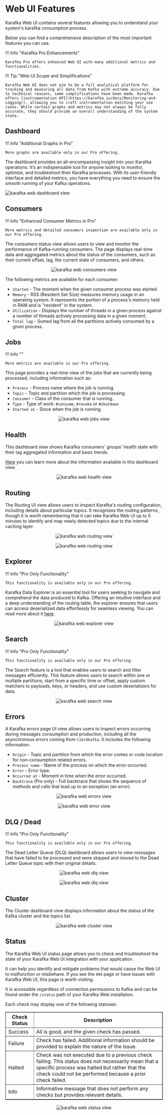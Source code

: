 # Web UI Features

Karafka Web UI contains several features allowing you to understand your system's karafka consumption process.

Below you can find a comprehensive description of the most important features you can use.

!!! Info "Karafka Pro Enhancements"

    Karafka Pro offers enhanced Web UI with many additional metrics and functionalities.

!!! Tip "Web UI Scope and Simplifications"

    Karafka Web UI does not aim to be a full analytical platform for tracking and measuring all data from Kafka with extreme accuracy. Due to technical reasons, some simplifications have been made. Karafka offers [instrumentation API](https://karafka.io/docs/Monitoring-and-Logging/), allowing you to craft instrumentation matching your use cases. While certain graphs and metrics may not always be fully accurate, they should provide an overall understanding of the system state.

## Dashboard

!!! Info "Additional Graphs in Pro"

    More graphs are available only in our Pro offering.

The dashboard provides an all-encompassing insight into your Karafka operations. It’s an indispensable tool for anyone looking to monitor, optimize, and troubleshoot their Karafka processes. With its user-friendly interface and detailed metrics, you have everything you need to ensure the smooth running of your Kafka operations.

<img src="https://raw.githubusercontent.com/karafka/misc/master/printscreens/web-ui/dashboard.png" alt="karafka web dashboard view" />

## Consumers

!!! Info "Enhanced Consumer Metrics in Pro"

    More metrics and detailed consumers inspection are available only in our Pro offering.

The consumers status view allows users to view and monitor the performance of Kafka-running consumers. The page displays real-time data and aggregated metrics about the status of the consumers, such as their current offset, lag, the current state of consumers, and others.

<p align="center">
  <img src="https://raw.githubusercontent.com/karafka/misc/master/printscreens/web-ui/consumers.png" alt="karafka web consumers view" />
</p>

The following metrics are available for each consumer:

- `Started` - The moment when the given consumer process was started.
- `Memory` - RSS (Resident Set Size) measures memory usage in an operating system. It represents the portion of a process's memory held in RAM and is "resident" in the system.
- `Utilization` - Displays the number of threads in a given process against a number of threads actively processing data in a given moment.
- `Total lag` - Sumed lag from all the partitions actively consumed by a given process.

## Jobs

!!! Info ""

    More metrics are available in our Pro offering.

This page provides a real-time view of the jobs that are currently being processed, including information such as:

- `Process` - Process name where the job is running.
- `Topic` - Topic and partition which the job is processing.
- `Consumer` - Class of the consumer that is running.
- `Type` - Type of work: `#consume`, `#revoke` or `#shutdown`
- `Started at` - Since when the job is running.

<p align="center">
  <img src="https://raw.githubusercontent.com/karafka/misc/master/printscreens/web-ui/jobs.png" alt="karafka web jobs view" />
</p>

## Health

This dashboard view shows Karafka consumers' groups' health state with their lag aggregated information and basic trends.

[Here](https://karafka.io/docs/Pro-Web-UI-Health) you can learn more about the information available in this dashboard view.

<p align="center">
  <img src="https://raw.githubusercontent.com/karafka/misc/master/printscreens/web-ui/health.png" alt="karafka web health view" />
</p>

## Routing

The Routing UI view allows users to inspect Karafka's routing configuration, including details about particular topics. It recognizes the routing patterns, though it is worth remembering that it can take Karafka Web UI up to 5 minutes to identify and map newly detected topics due to the internal caching layer.

<p align="center">
  <img src="https://raw.githubusercontent.com/karafka/misc/master/printscreens/web-ui/routing1.png" alt="karafka web routing view" />
</p>

<p align="center">
  <img src="https://raw.githubusercontent.com/karafka/misc/master/printscreens/web-ui/routing2.png" alt="karafka web routing view" />
</p>

## Explorer

!!! Info "Pro Only Functionality"

    This functionality is available only in our Pro offering.

Karafka Data Explorer is an essential tool for users seeking to navigate and comprehend the data produced to Kafka. Offering an intuitive interface and a deep understanding of the routing table, the explorer ensures that users can access deserialized data effortlessly for seamless viewing. You can read more about it [here](https://karafka.io/docs/Pro-Web-UI/#explorer).

<p align="center">
  <img src="https://raw.githubusercontent.com/karafka/misc/master/printscreens/web-ui/explorer3.png" alt="karafka web explorer view" />
</p>

## Search

!!! Info "Pro Only Functionality"

    This functionality is available only in our Pro offering.

The Search feature is a tool that enables users to search and filter messages efficiently. This feature allows users to search within one or multiple partitions, start from a specific time or offset, apply custom matchers to payloads, keys, or headers, and use custom deserializers for data.

<p align="center">
  <img src="https://raw.githubusercontent.com/karafka/misc/master/printscreens/web-ui/pro-search1.png" alt="karafka web search view" />
</p>

## Errors

A Karafka errors page UI view allows users to inspect errors occurring during messages consumption and production, including all the asynchronous errors coming from `librdkafka`. It includes the following information:

- `Origin` - Topic and partition from which the error comes or code location for non-consumption related errors.
- `Process name` - Name of the process on which the error occurred.
- `Error` - Error type.
- `Occurred at` - Moment in time when the error occurred.
- `Backtrace` (Pro only) - Full backtrace that shows the sequence of methods and calls that lead up to an exception (an error).

<p align="center">
  <img src="https://raw.githubusercontent.com/karafka/misc/master/printscreens/web-ui/errors1.png" alt="karafka web errors view" />
</p>

<p align="center">
  <img src="https://raw.githubusercontent.com/karafka/misc/master/printscreens/web-ui/errors2.png" alt="karafka web error view" />
</p>

## DLQ / Dead

!!! Info "Pro Only Functionality"

    This functionality is available only in our Pro offering.

The Dead Letter Queue (DLQ) dashboard allows users to view messages that have failed to be processed and were skipped and moved to the Dead Letter Queue topic with their original details.

<p align="center">
  <img src="https://raw.githubusercontent.com/karafka/misc/master/printscreens/web-ui/dlq1.png" alt="karafka web dlq view" />
</p>

<p align="center">
  <img src="https://raw.githubusercontent.com/karafka/misc/master/printscreens/web-ui/dlq2.png" alt="karafka web dlq view" />
</p>

## Cluster

The Cluster dashboard view displays information about the status of the Kafka cluster and the topics list.

<p align="center">
  <img src="https://raw.githubusercontent.com/karafka/misc/master/printscreens/web-ui/cluster1.png" alt="karafka web cluster view" />
</p>

## Status

The Karafka Web UI status page allows you to check and troubleshoot the state of your Karafka Web UI integration with your application.

It can help you identify and mitigate problems that would cause the Web UI to malfunction or misbehave. If you see the `404` page or have issues with Karafka Web UI, this page is worth visiting.

It is accessible regardless of connection permissions to Kafka and can be found under the `/status` path of your Karafka Web installation.

Each check may display one of the following statuses:

<table border="1">
    <thead>
        <tr>
          <th>Check Status</th>
          <th>Description</th>
      </tr>
    </thead>
    <tbody>
      <tr>
          <td>Success</td>
          <td>All is good, and the given check has passed.</td>
      </tr>
      <tr>
          <td>Failure</td>
          <td>Check has failed. Additional information should be provided to explain the nature of the issue.</td>
      </tr>
      <tr>
          <td>Halted</td>
          <td>Check was not executed due to a previous check failing. This status does not necessarily mean that a specific process was halted but rather that the check could not be performed because a prior check failed.</td>
      </tr>
      <tr>
          <td>Info</td>
          <td>Informative message that does not perform any checks but provides relevant details.</td>
      </tr>
    </tbody>
</table>

<p align="center">
  <img src="https://raw.githubusercontent.com/karafka/misc/master/printscreens/web-ui/status.png" alt="karafka web status view" />
</p>

